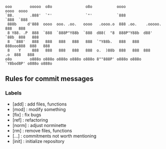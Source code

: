 ```
ooo        ooooo  o8o               o8o           oooo                  oooo  oooo  
`88.       .888'  `"'               `"'           `888                  `888  `888  
 888b     d'888  oooo  ooo. .oo.   oooo   .oooo.o  888 .oo.    .ooooo.   888   888  
 8 Y88. .P  888  `888  `888P"Y88b  `888  d88(  "8  888P"Y88b  d88' `88b  888   888  
 8  `888'   888   888   888   888   888  `"Y88b.   888   888  888ooo888  888   888  
 8    Y     888   888   888   888   888  o.  )88b  888   888  888    .o  888   888  
o8o        o888o o888o o888o o888o o888o 8""888P' o888o o888o `Y8bod8P' o888o o888o 
```

## Rules for commit messages
### Labels
- [add] : add files, functions
- [mod] : modify something
- [fix] : fix bugs
- [ref] : refactoring
- [norm] : adjust norminette
- [rm] : remove files, functions
- [...] : commitments not worth mentioning
- [init] : initialize repository